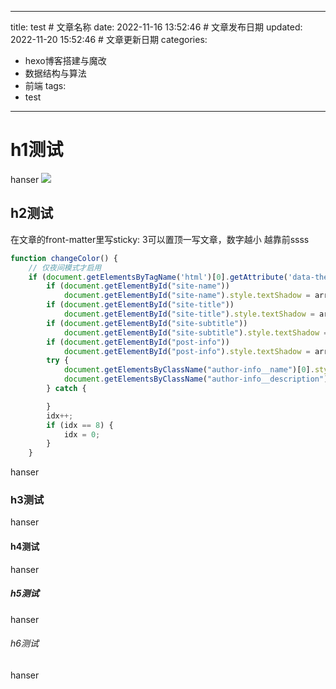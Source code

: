 
---
title: test # 文章名称
date: 2022-11-16 13:52:46 # 文章发布日期
updated: 2022-11-20 15:52:46 # 文章更新日期
categories: 
- hexo博客搭建与魔改
- 数据结构与算法
- 前端
tags: 
- test
---

# h1测试
hanser
<img src="https://hanser373.oss-cn-beijing.aliyuncs.com/blog/hanser.jpg"/>
## h2测试
在文章的front-matter里写sticky: 3可以置顶一写文章，数字越小  越靠前ssss
```js
function changeColor() {
    // 仅夜间模式才启用
    if (document.getElementsByTagName('html')[0].getAttribute('data-theme') == 'dark') {
        if (document.getElementById("site-name"))
            document.getElementById("site-name").style.textShadow = arr[idx] + " 0 0 15px";
        if (document.getElementById("site-title"))
            document.getElementById("site-title").style.textShadow = arr[idx] + " 0 0 15px";
        if (document.getElementById("site-subtitle"))
            document.getElementById("site-subtitle").style.textShadow = arr[idx] + " 0 0 10px";
        if (document.getElementById("post-info"))
            document.getElementById("post-info").style.textShadow = arr[idx] + " 0 0 5px";
        try {
            document.getElementsByClassName("author-info__name")[0].style.textShadow = arr[idx] + " 0 0 12px";
            document.getElementsByClassName("author-info__description")[0].style.textShadow = arr[idx] + " 0 0 12px";
        } catch {

        }
        idx++;
        if (idx == 8) {
            idx = 0;
        }
    }
```
hanser
### h3测试
hanser
#### h4测试
hanser
##### h5测试
hanser
###### h6测试
hanser

